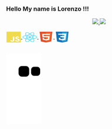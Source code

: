 ### Hello My name is Lorenzo !!!

<div align="center">
  <a href="https://github.com/Oedom">
  <img height="156em" src="https://github-readme-stats.vercel.app/api?username=Oedom&show_icons=true&theme=codeSTACKr&include_all_commits=true&count_private=true"/>
  <img height="156em" src="https://github-readme-stats.vercel.app/api/top-langs/?username=Oedom&layout=compact&langs_count=7&theme=codeSTACKr"/>
</div>

<div style="display: inline_block"><br>
  <img align="center" alt="Rafa-Js" height="30" width="40" src="https://raw.githubusercontent.com/devicons/devicon/master/icons/javascript/javascript-plain.svg">
  <img align="center" alt="Rafa-React" height="30" width="40" src="https://raw.githubusercontent.com/devicons/devicon/master/icons/react/react-original.svg">
  <img align="center" alt="Rafa-HTML" height="30" width="40" src="https://raw.githubusercontent.com/devicons/devicon/master/icons/html5/html5-original.svg">
  <img align="center" alt="Rafa-CSS" height="30" width="40" src="https://raw.githubusercontent.com/devicons/devicon/master/icons/css3/css3-original.svg">
</div>

##

![Snake animation](https://github.com/Oedom/Oedom/blob/output/github-contribution-grid-snake.svg)
